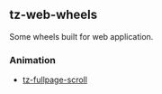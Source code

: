 ## tz-web-wheels
Some wheels built for web application.

### Animation

- [tz-fullpage-scroll](https://github.com/tizee/tz-fullpage-scroll)
